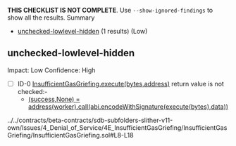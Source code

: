 **THIS CHECKLIST IS NOT COMPLETE**. Use `--show-ignored-findings` to show all the results.
Summary
 - [unchecked-lowlevel-hidden](#unchecked-lowlevel-hidden) (1 results) (Low)
## unchecked-lowlevel-hidden
Impact: Low
Confidence: High
 - [ ] ID-0
[InsufficientGasGriefing.execute(bytes,address)](../../contracts/beta-contracts/sdb-subfolders-slither-v11-own/Issues/4_Denial_of_Service/4E_InsufficientGasGriefing/InsufficientGasGriefing/InsufficientGasGriefing.sol#L8-L18) return value is not checked:- 
	- [(success,None) = address(worker).call(abi.encodeWithSignature(execute(bytes),data))](../../contracts/beta-contracts/sdb-subfolders-slither-v11-own/Issues/4_Denial_of_Service/4E_InsufficientGasGriefing/InsufficientGasGriefing/InsufficientGasGriefing.sol#L14-L16)

../../contracts/beta-contracts/sdb-subfolders-slither-v11-own/Issues/4_Denial_of_Service/4E_InsufficientGasGriefing/InsufficientGasGriefing/InsufficientGasGriefing.sol#L8-L18


